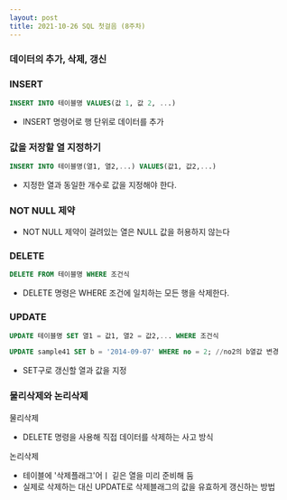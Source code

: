 ```yaml
---
layout: post
title: 2021-10-26 SQL 첫걸음 (8주차)
---
```


### 데이터의 추가, 삭제, 갱신

### INSERT

```sql
INSERT INTO 테이블명 VALUES(값 1, 값 2, ...)
```

- INSERT 명령어로 행 단위로 데이터를 추가

### 값을 저장할 열 지정하기

```sql
INSERT INTO 테이블명(열1, 열2,...) VALUES(값1, 값2,...)
```

- 지정한 열과 동일한 개수로 값을 지정해야 한다.

### NOT NULL 제약

- NOT NULL 제약이 걸려있는 열은 NULL 값을 허용하지 않는다

### DELETE

```sql
DELETE FROM 테이블명 WHERE 조건식
```

- DELETE 명령은 WHERE 조건에 일치하는 모든 행을 삭제한다.

### UPDATE

```sql
UPDATE 테이블명 SET 열1 = 값1, 열2 = 값2,... WHERE 조건식

UPDATE sample41 SET b = '2014-09-07' WHERE no = 2; //no2의 b열값 변경
```

- SET구로 갱신할 열과 값을 지정

### 물리삭제와 논리삭제

물리삭제

- DELETE 명령을 사용해 직접 데이터를 삭제하는 사고 방식

논리삭제

- 테이블에 '삭제플래그'어ㅣ 깉은 열을 미리 준비해 둠
- 실제로 삭제하는 대신 UPDATE로 삭제블래그의 값을 유효하게 갱신하는 방법